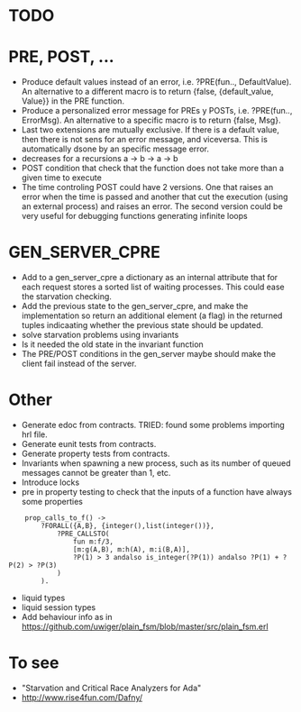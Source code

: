 # TODO

PRE, POST, ...
==============

- Produce default values instead of an error, i.e. ?PRE(fun.., DefaultValue). An alternative to a different macro is to return {false, {default_value, Value}} in the PRE function.
- Produce a personalized error message for PREs y POSTs, i.e. ?PRE(fun.., ErrorMsg). An alternative to a specific macro is to return {false, Msg}.
- Last two extensions are mutually exclusive. If there is a default value, then there is not sens for an error message, and viceversa. This is automatically dsone by an specific message error.
- decreases for a recursions a -> b -> a -> b
- POST condition that check that the function does not take more than a given time to execute
- The time controling POST could have 2 versions. One that raises an error when the time is passed and another that cut the execution (using an external process) and raises an error. The second version could be very useful for debugging functions generating infinite loops 


GEN_SERVER_CPRE
===============

- Add to a gen_server_cpre a dictionary as an internal attribute that for each request stores a sorted list of waiting processes. This could ease the starvation checking.
- Add the previous state to the gen_server_cpre, and make the implementation so return an additional element (a flag) in the returned tuples indicaating whether the previous state should be updated. 
- solve starvation problems using invariants 
- Is it needed the old state in the invariant function
- The PRE/POST conditions in the gen_server maybe should make the client fail instead of the server.



Other
=====

- Generate edoc from contracts. TRIED: found some problems importing hrl file. 
- Generate eunit tests from contracts.
- Generate property tests from contracts.
- Invariants when spawning a new process, such as its number of queued messages cannot be greater than 1, etc.
- Introduce locks
- pre in property testing to check that the inputs of a function have always some properties
```
	prop_calls_to_f() ->
	    ?FORALL({A,B}, {integer(),list(integer())},
		    ?PRE_CALLSTO(
		    	fun m:f/3,
		    	[m:g(A,B), m:h(A), m:i(B,A)],
		    	?P(1) > 3 andalso is_integer(?P(1)) andalso ?P(1) + ?P(2) > ?P(3)
		    )
		).
```
- liquid types
- liquid session types
- Add behaviour info as in https://github.com/uwiger/plain_fsm/blob/master/src/plain_fsm.erl 

To see
======

- "Starvation and Critical Race Analyzers for Ada"
- http://www.rise4fun.com/Dafny/
